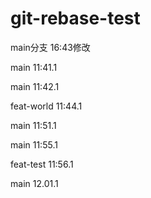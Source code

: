# git-rebase-test

main分支  16:43修改

main  11:41.1

main  11:42.1

feat-world  11:44.1

main  11:51.1

main  11:55.1

feat-test  11:56.1

main  12.01.1